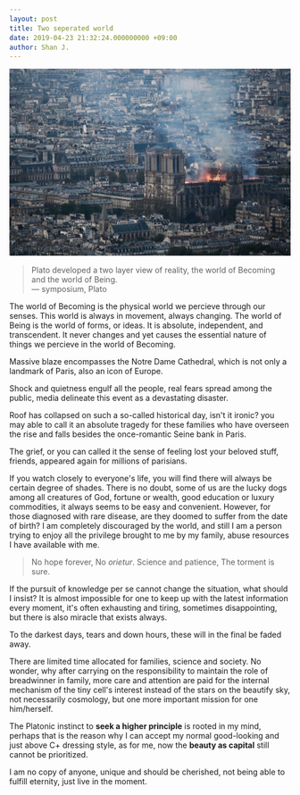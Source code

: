 ```yaml
---
layout: post
title: Two seperated world 
date: 2019-04-23 21:32:24.000000000 +09:00
author: Shan J.
---
```

![Notre Dame Cathedral fire](/img/post_notre_dame_cathedral.jpg)

> Plato developed a two layer view of reality, the world of Becoming and the world of Being. <br>
         — symposium, Plato 

The world of Becoming is the physical world we percieve through our senses. This world is always in movement, always changing. The world of Being is the world of forms, or ideas. It is absolute, independent, and transcendent. It never changes and yet causes the essential nature of things we percieve in the world of Becoming. 


Massive blaze encompasses the Notre Dame Cathedral, which is not only a landmark of Paris,  also an icon of Europe.

Shock and quietness engulf all the people, real fears spread among the public, media delineate this event as a devastating disaster.

Roof has collapsed on such a so-called historical day, isn't it ironic? you may able to call it an absolute tragedy for these families who have overseen the rise and falls besides the once-romantic Seine bank in Paris.

The grief, or you can called it the sense of feeling lost your beloved stuff, friends, appeared again for millions of parisians.

If you watch closely to everyone's life, you will find there will always be certain degree of shades. There is no doubt, some of us are the lucky dogs among all creatures of God, fortune or wealth, good education or luxury commodities, it always seems to be easy and convenient. However, for those diagnosed with rare disease, are they doomed to suffer from the date of birth? I am completely discouraged by the world, and still I am a person trying to enjoy all the privilege brought to me by my family, abuse resources I have available with me.  

> No hope forever,  No *orietur*.
> Science and patience,
> The torment is sure.

If the pursuit of knowledge per se cannot change the situation, what should I insist? It is almost impossible for one to keep up with the latest information every moment, it's often exhausting and tiring, sometimes disappointing, but there is also miracle that exists always.

To the darkest days, tears and down hours, these will in the final be faded away.

There are limited time allocated for families, science and society. No wonder, why after carrying on the responsibility to maintain the role of breadwinner in family, more care and attention are paid for the internal mechanism of the tiny cell's interest instead of the stars on the beautify sky, not necessarily cosmology, but one more important mission for one him/herself.

The Platonic instinct to **seek a higher principle** is rooted in my mind, perhaps that is the reason why I can accept my normal good-looking and just above C+ dressing style, as for me, now the **beauty as capital** still cannot be prioritized.

I am no copy of anyone, unique and should be cherished, not being able to fulfill eternity, just live in the moment.
